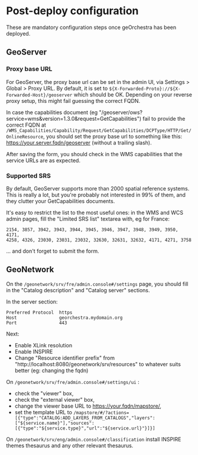 # Post-deploy configuration

These are mandatory configuration steps once geOrchestra has been deployed.

## GeoServer

### Proxy base URL

For GeoServer, the proxy base url can be set in the admin UI, via Settings > Global > Proxy URL.
By default, it is set to `${X-Forwarded-Proto}://${X-Forwarded-Host}/geoserver` which should be OK.
Depending on your reverse proxy setup, this might fail guessing the correct FQDN.

In case the capabilities document (eg "/geoserver/ows?service=wms&version=1.3.0&request=GetCapabilities") fail to provide the correct FQDN at `/WMS_Capabilities/Capability/Request/GetCapabilities/DCPType/HTTP/Get/OnlineResource`, you should set the proxy base url to something like this: https://your.server.fqdn/geoserver (without a trailing slash).

After saving the form, you should check in the WMS capabilities that the service URLs are as expected.


### Supported SRS

By default, GeoServer supports more than 2000 spatial reference systems.  
This is really a lot, but you're probably not interested in 99% of them, and they clutter your GetCapabilities documents.

It's easy to restrict the list to the most useful ones: in the WMS and WCS admin pages, fill the "Limited SRS list" textarea with, eg for France:
```
2154, 3857, 3942, 3943, 3944, 3945, 3946, 3947, 3948, 3949, 3950, 4171, 
4258, 4326, 23030, 23031, 23032, 32630, 32631, 32632, 4171, 4271, 3758
```
... and don't forget to submit the form.


## GeoNetwork

On the  ```/geonetwork/srv/fre/admin.console#/settings``` page, you should fill in the "Catalog description" and "Catalog server" sections.  

In the server section:
```
Preferred Protocol  https
Host                georchestra.mydomain.org
Port                443     
```

Next:
 * Enable XLink resolution
 * Enable INSPIRE
 * Change "Resource identifier prefix" from "http://localhost:8080/geonetwork/srv/resources" to whatever suits better (eg: changing the fqdn)


On `/geonetwork/srv/fre/admin.console#/settings/ui` :
 * check the "viewer" box, 
 * check the "external viewer" box, 
 * change the viewer base URL to https://your.fqdn/mapstore/, 
 * set the template URL to `/mapstore/#/?actions=[{"type":"CATALOG:ADD_LAYERS_FROM_CATALOGS","layers":["${service.name}"],"sources":[{"type":"${service.type}","url":"${service.url}"}]}]`


On `/geonetwork/srv/eng/admin.console#/classification` install INSPIRE themes thesaurus and any other relevant thesaurus.

